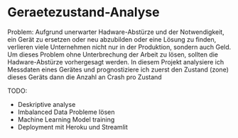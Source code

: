 # Geraetezustand-Analyse
Problem: Aufgrund unerwarter Hadware-Abstürze und der Notwendigkeit, ein Gerät zu ersetzen oder neu abzubilden oder eine Lösung zu finden, verlieren viele Unternehmen nicht nur in der Produktion, sondern auch Geld. Um dieses Problem ohne Unterbrechung der Arbeit  zu lösen, sollten die Hadware-Abstürze vorhergesagt werden.
In diesem Projekt analysiere ich Messdaten eines Gerätes und prognostiziere ich zuerst den Zustand (zone) dieses Geräts dann die Anzahl an Crash pro Zustand

TODO:
- Deskriptive analyse
- Imbalanced Data Probleme lösen
- Machine Learning Model training 
- Deployment mit Heroku und Streamlit
